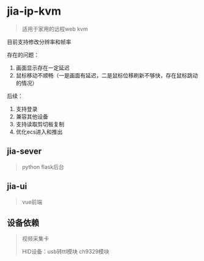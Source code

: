# jia-ip-kvm
> 适用于家用的远程web kvm  
  
目前支持修改分辨率和帧率  

存在的问题：
1. 画面显示存在一定延迟
2. 鼠标移动不顺畅（一是画面有延迟，二是鼠标位移刷新不够快，存在鼠标跳动的情况）

后续：
1. 支持登录
2. 兼容其他设备
3. 支持读取剪切板复制
4. 优化ecs进入和推出
## jia-sever
> python flask后台

## jia-ui
> vue前端

## 设备依赖
> 视频采集卡
>
> HID设备：usb转ttl模块 ch9329模块